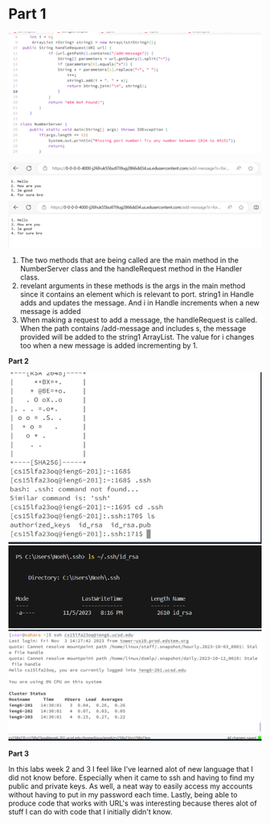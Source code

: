# Part 1
![Image](lab2_code.png)



![Image](example_1.png)
![Image](example_2.png)

1. The two methods that are being called are the main method in the NumberServer class and the handleRequest method in the Handler class.
2. revelant arguments in these methods is the args in the main method since it contains an element which is relevant to port. string1 in Handle adds and updates the message. And i in Handle increments when a new message is added
3. When making a request to add a message, the handleRequest is called. When the path contains /add-message and includes s, the message provided will be added to the string1 ArrayList. The value for i changes too when a new message is added incrementing by 1. 

**Part 2**



![Image](ls_ssh.png)
![Image](private_key3.png)
![Image](with_password.png)





**Part 3**

In this labs week 2 and 3 I feel like I've learned alot of new language that I did not know before. Especially when it came to ssh and having to find my public and private keys. As well, a neat way to easily access my accounts without having to put in my password each time. Lastly, being able to produce code that works with URL's was interesting because theres alot of stuff I can do with code that I initially didn't know.
